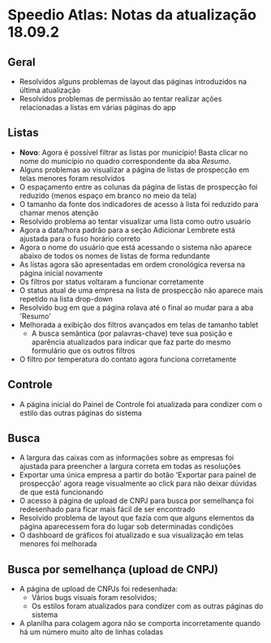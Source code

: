 # Speedio Atlas: Notas da atualização 18.09.2

## Geral
- Resolvidos alguns problemas de layout das páginas introduzidos na última atualização
- Resolvidos problemas de permissão ao tentar realizar ações relacionadas a listas em várias páginas do app

## Listas
- **Novo**: Agora é possível filtrar as listas por município! Basta clicar no nome do município no quadro correspondente da aba *Resumo*.
- Alguns problemas ao visualizar a página de listas de prospecção em telas menores foram resolvidos
- O espaçamento entre as colunas da página de listas de prospecção foi reduzido (menos espaço em branco no meio da tela)
- O tamanho da fonte dos indicadores de acesso à lista foi reduzido para chamar menos atenção
- Resolvido problema ao tentar visualizar uma lista como outro usuário
- Agora a data/hora padrão para a seção Adicionar Lembrete está ajustada para o fuso horário correto
- Agora o nome do usuário que está acessando o sistema não aparece abaixo de todos os nomes de listas de forma redundante
- As listas agora são apresentadas em ordem cronológica reversa na página inicial novamente
- Os filtros por status voltaram a funcionar corretamente
- O status atual de uma empresa na lista de prospecção não aparece mais repetido na lista drop-down
- Resolvido bug em que a página rolava até o final ao mudar para a aba 'Resumo'
- Melhorada a exibição dos filtros avançados em telas de tamanho tablet
  - A busca semântica (por palavras-chave) teve sua posição e aparência atualizados para indicar que faz parte do mesmo formulário que os outros filtros
- O filtro por temperatura do contato agora funciona corretamente

## Controle
- A página inicial do Painel de Controle foi atualizada para condizer com o estilo das outras páginas do sistema

## Busca
- A largura das caixas com as informações sobre as empresas foi ajustada para preencher a largura correta em todas as resoluções
- Exportar uma única empresa a partir do botão 'Exportar para painel de prospecção' agora reage visualmente ao click para não deixar dúvidas de que está funcionando
- O acesso à página de upload de CNPJ para busca por semelhança foi redesenhado para ficar mais fácil de ser encontrado
- Resolvido problema de layout que fazia com que alguns elementos da página aparecessem fora do lugar sob determinadas condições
- O dashboard de gráficos foi atualizado e sua visualização em telas menores foi melhorada

## Busca por semelhança (upload de CNPJ)
- A página de upload de CNPJs foi redesenhada:
  - Vários bugs visuais foram resolvidos;
  - Os estilos foram atualizados para condizer com as outras páginas do sistema
- A planilha para colagem agora não se comporta incorretamente quando há um número muito alto de linhas coladas

